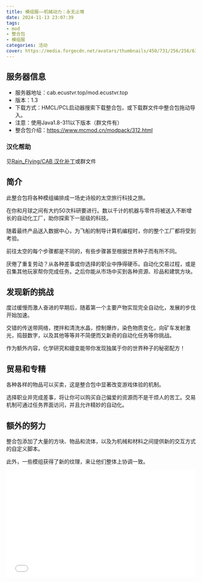 ```yaml
---
title: 模组服——机械动力：永无止境
date: 2024-11-13 23:07:39
tags: 
- mod
- 整合包
- 模组服
categories: 活动
cover: https://media.forgecdn.net/avatars/thumbnails/450/731/256/256/637712078711696255.png
---
```

## 服务器信息
- 服务器地址：cab.ecustvr.top/mod.ecustvr.top
- 版本：1.3
- 下载方式：HMCL/PCL启动器搜索下载整合包，或下载群文件中整合包拖动导入。
- 注意：使用Java1.8-311以下版本（群文件有）
- 整合包介绍：https://www.mcmod.cn/modpack/312.html

### 汉化帮助
见[Rain_Flying/CAB 汉化补丁](https://gitee.com/Rain-Flying/cab-chinese-patch)或群文件

## 简介
此整合包将各种模组编排成一场史诗般的太空旅行科技之旅。

在你和月球之间有大约50次科研要进行。数以千计的机器与零件将被送入不断增长的自动化工厂，助你探索下一层级的科技。

随着最终产品送入数据中心，为飞船的制导计算机编程时，你的整个工厂都将受到考验。

前往太空的每个步骤都是不同的，有些步骤甚至根据世界种子而有所不同。

厌倦了重复劳动？从各种差事或你选择的职业中挣得硬币。自动化交易过程，或是召集其他玩家帮你完成任务。之后你能从市场中买到各种资源、珍品和建筑方块。

## 发现新的挑战
度过缓慢而激人奋进的早期后，随着第一个主要产物实现完全自动化，发展的步伐开始加速。

交错的传送带网络，搅拌和清洗水晶，控制爆炸，染色物质变化，向矿车发射激光，捣鼓数字，以及其他等等并不简便而又新奇的自动化任务等你挑战。

作为额外内容，化学研究和嬗变能带你发现独属于你的世界种子的秘密配方！

## 贸易和专精
各种各样的物品可以买卖，这是整合包中显著改变游戏体验的机制。

选择职业并完成差事，将让你可以购买自己偏爱的资源而不是干烦人的苦工。交易机制可通过任务界面访问，并且允许精妙的自动化。

## 额外的努力
整合包添加了大量的方块、物品和流体，以及为机械和材料之间提供新的交互方式的自定义脚本。

此外，一些模组获得了新的纹理，来让他们整体上协调一致。

<style>
    .responsive-iframe {
        width: 100%;
        height: auto;
        aspect-ratio: 16 / 9; /* 保持16:9的比例 */
        border: 0;
    }
</style>

<iframe class="responsive-iframe" src="//player.bilibili.com/player.html?isOutside=true&aid=633892555&bvid=BV1zb4y1b7Np&cid=434239165&p=1" allowfullscreen="true"></iframe>

